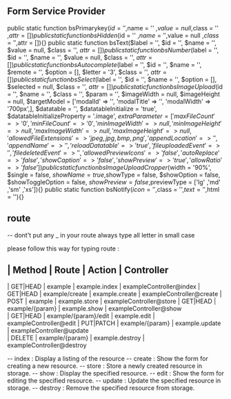 ## Form Service Provider
public static function bsPrimarykey($id = '' ,$name = '' ,$value = null ,$class = '' ,$attr = []){}
public static function bsHidden($id = '' ,$name = '' ,$value = null ,$class = '' ,$attr = []){}
public static function bsText($label = '', $id = '', $name =  '', $value = null, $class = '', $attr = []){}
public static function bsNumber($label = '', $id = '', $name =  '', $value = null, $class = '', $attr = []){}
public static function bsAutocomplete($label = '', $id = '', $name = '', $remote = '', $option = [], $letter = '3', $class  = '', $attr   = []){}
public static function bsSelect($label = '', $id = '', $name = '', $option = [], $selected = null, $class = '', $attr = []){}
public static function bsImageUpload($id = '', $name = '', $class = '', $param = '', $imageWidth = null, $imageHeight = null, $targetModel =  ['modalId' => '', 'modalTitle' => '', 'modalWidth' => '700px',], $datatable = '', $datatableInitialize = 'true', $datatableInitializeProperty = '.image', $extraParameter = ['maxFileCount' => '0', 'minFileCount' => '0', 'minImageWidth' => null, 'minImageHeight' => null, 'maxImageWidth' => null, 'maxImageHeight' => null, 'allowedFileExtensions' => 'jpeg,jpg,bmp,png' ,'appendLocation' => '' ,'appendName' => '' , 'reloadDatatable' => 'true' ,'fileuploadedEvent' => '' ,'filedeletedEvent' => '' ,'allowedPreviewIcons' => 'false' ,'autoReplace' => 'false' ,'showCaption' => 'false' ,'showPreview' => 'true' , 'allowRatio' => 'false']){}
public static function bsImageUploadCropper($width = '90%', $single = false, $showName = true ,$showType = false, $showOption = false, $showToggleOption = false, $showPreview = false ,$previewType = ['lg' ,'md' ,'sm' ,'xs']){}
public static function bsNotify($icon = '' ,$class = '',$text = '' ,$html = ''){}


## route 
-- dont't put any _ in your route always type all letter in small case

please follow this way for typing route :

| Method        | Route                | Action          | Controller
---------------------------------------------------------------------------------
| GET|HEAD      | example              | example.index   | exampleController@index
| GET|HEAD      | example/create       | example.create  | exampleController@create 
| POST          | example              | example.store   | exampleController@store
| GET|HEAD      | example/{param}      | example.show    | exampleController@show     
| GET|HEAD      | example/{param}/edit | example.edit    | exampleController@edit 
| PUT|PATCH     | example/{param}      | example.update  | exampleController@update  
| DELETE        | example/{param}      | example.destroy | exampleController@destroy 

-- index   : Display a listing of the resource 
-- create  : Show the form for creating a new resource. 
-- store   : Store a newly created resource in storage.
-- show    : Display the specified resource.
-- edit    : Show the form for editing the specified resource.
-- update  : Update the specified resource in storage.
-- destroy : Remove the specified resource from storage.